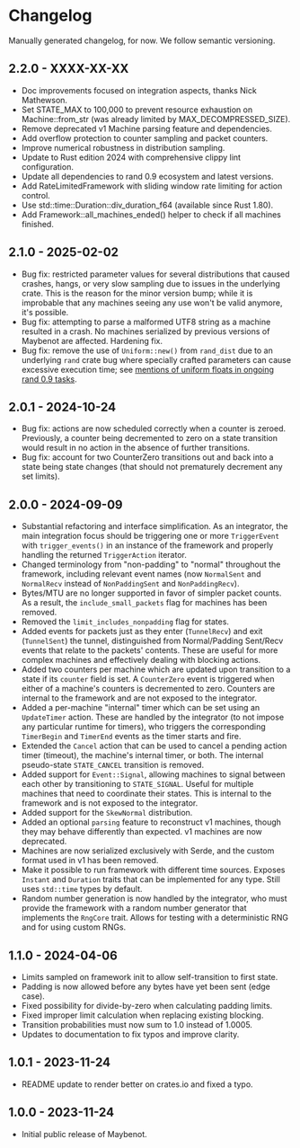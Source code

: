 # Changelog

Manually generated changelog, for now. We follow semantic versioning.

## 2.2.0 - XXXX-XX-XX

- Doc improvements focused on integration aspects, thanks Nick Mathewson.
- Set STATE_MAX to 100,000 to prevent resource exhaustion on Machine::from_str
  (was already limited by MAX_DECOMPRESSED_SIZE).
- Remove deprecated v1 Machine parsing feature and dependencies.
- Add overflow protection to counter sampling and packet counters.
- Improve numerical robustness in distribution sampling.
- Update to Rust edition 2024 with comprehensive clippy lint configuration.
- Update all dependencies to rand 0.9 ecosystem and latest versions.
- Add RateLimitedFramework with sliding window rate limiting for action control.
- Use std::time::Duration::div_duration_f64 (available since Rust 1.80).
- Add Framework::all_machines_ended() helper to check if all machines finished.

## 2.1.0 - 2025-02-02

- Bug fix: restricted parameter values for several distributions that caused
  crashes, hangs, or very slow sampling due to issues in the underlying crate.
  This is the reason for the minor version bump; while it is improbable that any
  machines seeing any use won't be valid anymore, it's possible.
- Bug fix: attempting to parse a malformed UTF8 string as a machine resulted in
  a crash. No machines serialized by previous versions of Maybenot are affected.
  Hardening fix.
- Bug fix: remove the use of `Uniform::new()` from `rand_dist` due to an
  underlying `rand` crate bug where specially crafted parameters can cause
  excessive execution time; see [mentions of uniform floats in ongoing rand 0.9
  tasks](https://github.com/rust-random/rand/issues/1165).

## 2.0.1 - 2024-10-24

- Bug fix: actions are now scheduled correctly when a counter is zeroed.
  Previously, a counter being decremented to zero on a state transition would
  result in no action in the absence of further transitions.
- Bug fix: account for two CounterZero transitions out and back into a state
  being state changes (that should not prematurely decrement any set limits).

## 2.0.0 - 2024-09-09

- Substantial refactoring and interface simplification. As an integrator, the
  main integration focus should be triggering one or more `TriggerEvent` with
  `trigger_events()` in an instance of the framework and properly handling the
  returned `TriggerAction` iterator.
- Changed terminology from "non-padding" to "normal" throughout the framework,
  including relevant event names (now `NormalSent` and `NormalRecv` instead of
  `NonPaddingSent` and `NonPaddingRecv`).
- Bytes/MTU are no longer supported in favor of simpler packet counts. As a
  result, the `include_small_packets` flag for machines has been removed.
- Removed the `limit_includes_nonpadding` flag for states.
- Added events for packets just as they enter (`TunnelRecv`) and exit
  (`TunnelSent`) the tunnel, distinguished from Normal/Padding Sent/Recv events
  that relate to the packets' contents. These are useful for more complex
  machines and effectively dealing with blocking actions.
- Added two counters per machine which are updated upon transition to a state if
  its `counter` field is set. A `CounterZero` event is triggered when either of
  a machine's counters is decremented to zero. Counters are internal to the
  framework and are not exposed to the integrator.
- Added a per-machine "internal" timer which can be set using an `UpdateTimer`
  action. These are handled by the integrator (to not impose any particular
  runtime for timers), who triggers the corresponding `TimerBegin` and
  `TimerEnd` events as the timer starts and fire.
- Extended the `Cancel` action that can be used to cancel a pending action timer
  (timeout), the machine's internal timer, or both. The internal pseudo-state
  `STATE_CANCEL` transition is removed.
- Added support for `Event::Signal`, allowing machines to signal between each
  other by transitioning to `STATE_SIGNAL`. Useful for multiple machines that
  need to coordinate their states. This is internal to the framework and is not
  exposed to the integrator.
- Added support for the `SkewNormal` distribution.
- Added an optional `parsing` feature to reconstruct v1 machines, though they
  may behave differently than expected. v1 machines are now deprecated.
- Machines are now serialized exclusively with Serde, and the custom format used
  in v1 has been removed.
- Make it possible to run framework with different time sources. Exposes
  `Instant` and `Duration` traits that can be implemented for any type. Still
  uses `std::time` types by default.
- Random number generation is now handled by the integrator, who must provide
  the framework with a random number generator that implements the `RngCore`
  trait. Allows for testing with a deterministic RNG and for using custom RNGs.

## 1.1.0 - 2024-04-06

- Limits sampled on framework init to allow self-transition to first state.
- Padding is now allowed before any bytes have yet been sent (edge case).
- Fixed possibility for divide-by-zero when calculating padding limits.
- Fixed improper limit calculation when replacing existing blocking.
- Transition probabilities must now sum to 1.0 instead of 1.0005.
- Updates to documentation to fix typos and improve clarity.

## 1.0.1 - 2023-11-24

- README update to render better on crates.io and fixed a typo.

## 1.0.0 - 2023-11-24

- Initial public release of Maybenot.
